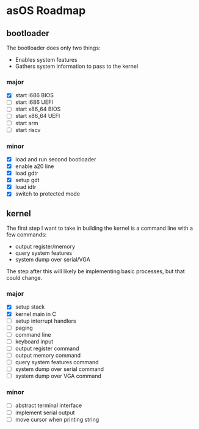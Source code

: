 # asOS Roadmap

## bootloader

The bootloader does only two things:
* Enables system features
* Gathers system information to pass to the kernel

### major

- [x] start i686 BIOS
- [ ] start i686 UEFI
- [ ] start x86_64 BIOS
- [ ] start x86_64 UEFI
- [ ] start arm
- [ ] start riscv

### minor

- [x] load and run second bootloader
- [x] enable a20 line
- [x] load gdtr
- [x] setup gdt
- [x] load idtr
- [x] switch to protected mode

## kernel

The first step I want to take in building the kernel is a command line with a few commands:
* output register/memory
* query system features
* system dump over serial/VGA

The step after this will likely be implementing basic processes, but that could change.

### major

- [x] setup stack
- [x] kernel main in C
- [ ] setup interrupt handlers
- [ ] paging
- [ ] command line
- [ ] keyboard input
- [ ] output register command
- [ ] output memory command
- [ ] query system features command
- [ ] system dump over serial command
- [ ] system dump over VGA command

### minor

- [ ] abstract terminal interface
- [ ] implement serial output
- [ ] move cursor when printing string
